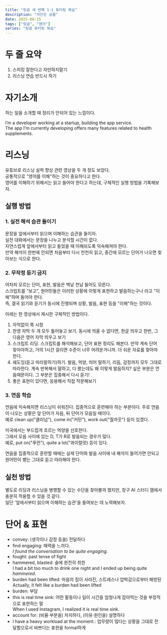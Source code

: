 ```yaml
---
title: "링글 세 번째 1:1 튜터링 복습"
description: "자만은 금물"
date: 2025-08-15
tags: ["링글", "영어"]
series: "링글 튜터링 복습"
---
```


# 두 줄 요약

1. 스피킹 잘한다고 자만하지말기
2. 리스닝 연습 반드시 하기

# 자기소개

하는 일을 소개할 때 정리가 안되어 있는 느낌이다.  

I’m a developer working at a startup, building the app service.  
The app I’m currently developing offers many features related to health supplements.

# 리스닝

유튜브로 리스닝 실력 향상 관련 영상을 두 개 정도 보았다.  
공통적으로 "영어를 이해"하는 것이 중요하다고 한다.  
영어를 이해하기 위해서는 읽고 들어야 한다고 하는데, 구체적인 실행 방법을 기록해보자.

## 실행 방법

### 1. 실전 해석 습관 들이기
문장을 앞에서부터 읽으며 이해하는 습관을 들이자.  
실전 대화에서는 문장을 나누고 분석할 시간이 없다.  
자연스럽게 앞에서부터 읽고 들었을 때 이해되도록 익숙해져야 한다.  
만약 해석이 한번에 안되면 처음부터 다시 천천히 읽고, 중간에 모르는 단어가 나오면 찾아보는 식으로 한다.

### 2. 무작정 듣기 금지
어차피 모르는 단어, 표현, 발음은 백날 천날 들어도 모른다.  
스크립트를 "보고", 원어민들은 이러한 상황에 이렇게 표현하고 발음하는구나 라고 "이해"하며 들어야 한다.  
즉, 결국 읽기와 듣기가 동시에 진행되며 상황, 발음, 표현 등을 "이해"하는 것이다.

아래는 한 영상에서 제시한 구체적인 방법이다.

1. 자막없이 쭉 시청
2. 한영 자막 두 개 모두 틀어놓고 보기. 동시에 띄울 수 없다면, 한글 띄우고 한번, 그 다음은 영어 자막 띄우고 보기
3. 스크립트 리딩. 스크립트를 해석해보고, 단어 표현 정리도 해본다. 만약 계속 단어 찾아야하고, 거의 1시간 걸리면 수준이 너무 어려운거니까.  더 쉬운 자료를 찾아야 한다.
4. 쉐도잉(듣고 따라말하기)하기. 발음, 억양, 띄어 말하기, 리듬, 감정까지 모두 그대로 따라한다. 계속 반복해서 말하고, 다 봤는데도 왜 이렇게 발음하지? 싶은 부분은 연음때문이다. 그 부분은 집중해서 다시 듣기!
5. 좋은 표현이 있다면, 응용해서 직접 작문해보기

### 3. 연음 학습

연음에 익숙해지면 리스닝이 쉬워진다. 집중적으로 훈련해야 하는 부분이다. 
주로 연음이 나오는 상황은 앞 단어가 자음, 뒤 단어가 모음일 때이다.  
예로 clean up("클리넙"), come in("커민"), work out("월까웃") 등이 있겠다.

미국에서는 부드럽게 흐르는 억양을 선호한다.  
그래서 모음 사이에 있는 D, T가 R로 발음되는 경우가 많다.  
예로, put on("푸런"), quite a lot("콰이럴랏) 등이 있다.

연음을 집중적으로 훈련할 때에는 실제 단어와 발음 사이에 내 해석이 들어가면 안되고 원어민이 뱉는 그대로 듣고 따라해야 한다.

## 실천 방법

별도로 리딩과 리스닝을 병행할 수 있는 수단을 찾아볼까 했지만, 창구 AI 스터디 잼에서 충분히 적용할 수 있을 것 같다.  
일단 '앞에서부터 읽으며 이해하는 습관'을 들여보는 데 노력해보자.

# 단어 & 표현

- convey: (생각이나 감정 등을) 전달하다
- find engaging: 매력을 느끼다.  
  _I found the conversation to be quite engaging._
- fought: past tense of fight
- hammered, blasted: 술에 완전히 취한  
  I had a bit too much to drink one night and I ended up being quite _hammered_.
- burden had been lifted: 마음의 짐이 사라진, 스트레스나 압박감으로부터 해방된  
  Actually, it felt like a burden had been lifted
- burden: 부담
- this is real time sink: 어떤 활동이나 일이 시간을 엄청나게 잡아먹는 것을 부정적으로 표현하는 말  
  When I used Instagram, I realized it is real time sink.
- account for: (비율·부분을) 차지하다, (이유·원인을) 설명하다
- I have a heavy workload at the moment.: 업무량이 많다는 상황을 그대로 전달함으로서 바쁘다는 표현을 formal하게
